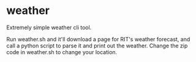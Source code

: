 weather
=======

Extremely simple weather cli tool.

Run weather.sh and it'll download a page for RIT's weather forecast, and call a python script to parse it and print out the weather. Change the zip code in weather.sh to change your location.
